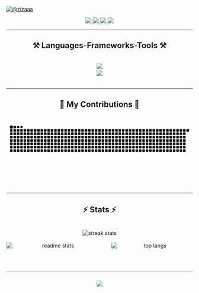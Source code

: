 
[![@zizaaa](https://github.com/zizaaa/zizaaa/blob/main/.github/workflows/ziza.gif)](https://www.facebook.com/jyrnv)

 <div align="center">
    <a href="https://www.linkedin.com/in/jay-ar-nava-97b7a7223/">
        <img src="https://img.shields.io/badge/LinkedIn-%230077B5.svg?&style=for-the-badge&logo=linkedin&logoColor=white">
    </a> 
     <a href="https://www.facebook.com/jyrnv/">
         <img src="https://img.shields.io/badge/Facebook-1877F2?style=for-the-badge&logo=facebook&logoColor=white">
     </a> 
     <a href="https://www.instagram.com/zizatheprogrammer/">
             <img src="https://img.shields.io/badge/Instagram-%23E4405F.svg?&style=for-the-badge&logo=instagram&logoColor=white">
     </a>
     <a href="mailto: winfourteen@gmail.com">
         <img src="https://img.shields.io/badge/-winfourteen@gmail.com-7B83EB?style=for-the-badge&logo=gmail&logoColor=red" />
     </a>
 </div>
 
 <hr/>
 
<h2 align="center">⚒️ Languages-Frameworks-Tools ⚒️</h2>
<br/>
<div align="center">
    <img src="https://skillicons.dev/icons?i=nodejs,github,javascript,express,mongodb,vite,zustand" /><br>
    <img src="https://skillicons.dev/icons?i=react,tailwind,bootstrap,html,css,vscode,git,postman" />
</div>

<br/>
<hr/>

<div align="center">
  <h2>🐍 My Contributions 🐍</h2>
  <br>
  <img alt="snake eating my contributions" src="https://raw.githubusercontent.com/zizaaa/zizaa/output/github-contribution-grid-snake.svg" />
  
  <br/><br/><br/>
</div>

<hr/>

<h2 align="center">⚡ Stats ⚡</h2>
<br>
 <div align=center>
  <img width=500 src="https://streak-stats.demolab.com/?user=zizaaa&count_private=true&theme=react&border_radius=10" alt="streak stats"/>
 </div>
 <br>
<div style="display: flex; justify-content: center;" align=center>
  <img width="390" src="https://github-readme-stats.vercel.app/api?username=zizaaa&count_private=true&show_icons=true&theme=react&rank_icon=github&border_radius=10" alt="readme stats" />
  <img width="325" style="margin-left: 20px;" src="https://github-readme-stats.vercel.app/api/top-langs/?username=zizaaa&hide=HTML&langs_count=8&layout=compact&theme=react&border_radius=10&size_weight=0.5&count_weight=0.5&exclude_repo=github-readme-stats" alt="top langs" />
</div>

<br/><br/>
<hr/>

<h3 align="center">
    <img src="https://readme-typing-svg.herokuapp.com/?font=Righteous&size=25&center=true&vCenter=true&width=500&height=70&duration=4000&lines=Thanks+for+visiting!+✌️;+Shoot+me+a+message+on+Linkedin!;I'm+always+down+to+collab+:)">
</h3>

<br/>


